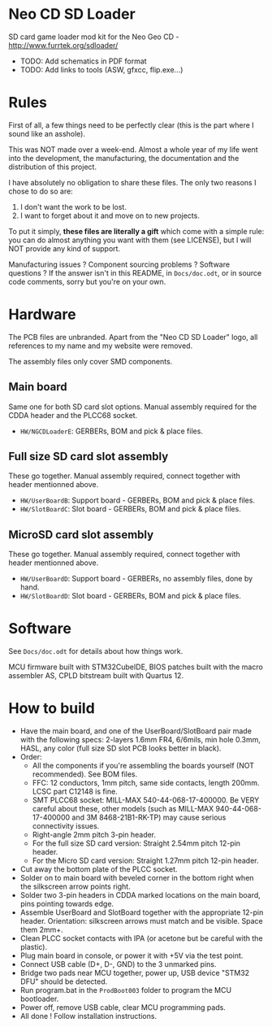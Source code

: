 # Neo CD SD Loader

SD card game loader mod kit for the Neo Geo CD - http://www.furrtek.org/sdloader/

* TODO: Add schematics in PDF format
* TODO: Add links to tools (ASW, gfxcc, flip.exe...)

# Rules
First of all, a few things need to be perfectly clear (this is the part where I sound like an asshole).

This was NOT made over a week-end. Almost a whole year of my life went into the development, the manufacturing,
the documentation and the distribution of this project.

I have absolutely no obligation to share these files. The only two reasons I chose to do so are:
1. I don't want the work to be lost.
2. I want to forget about it and move on to new projects.

To put it simply, **these files are literally a gift** which come with a simple rule:
you can do almost anything you want with them (see LICENSE), but I will NOT provide any kind of support.

Manufacturing issues ? Component sourcing problems ? Software questions ? If the answer isn't in this README,
in `Docs/doc.odt`, or in source code comments, sorry but you're on your own.

# Hardware

The PCB files are unbranded. Apart from the "Neo CD SD Loader" logo, all references to my name and my
website were removed.

The assembly files only cover SMD components.

## Main board
Same one for both SD card slot options. Manual assembly required for the CDDA header and the PLCC68 socket.
* `HW/NGCDLoaderE`: GERBERs, BOM and pick & place files.

## Full size SD card slot assembly
These go together. Manual assembly required, connect together with header mentionned above.
* `HW/UserBoardB`: Support board - GERBERs, BOM and pick & place files.
* `HW/SlotBoardC`: Slot board - GERBERs, BOM and pick & place files.

## MicroSD card slot assembly
These go together. Manual assembly required, connect together with header mentionned above.
* `HW/UserBoardD`: Support board - GERBERs, no assembly files, done by hand.
* `HW/SlotBoardD`: Slot board - GERBERs, BOM and pick & place files.

# Software

See `Docs/doc.odt` for details about how things work.

MCU firmware built with STM32CubeIDE, BIOS patches built with the macro assembler AS, CPLD bitstream built with Quartus 12.

# How to build

* Have the main board, and one of the UserBoard/SlotBoard pair made with the following specs: 2-layers 1.6mm FR4, 6/6mils, min hole 0.3mm, HASL, any color (full size SD slot PCB looks better in black).
* Order:
  * All the components if you're assembling the boards yourself (NOT recommended). See BOM files.
  * FFC: 12 conductors, 1mm pitch, same side contacts, length 200mm. LCSC part C12148 is fine.
  * SMT PLCC68 socket: MILL-MAX 540-44-068-17-400000. Be VERY careful about these, other models (such as MILL-MAX 940-44-068-17-400000 and 3M 8468-21B1-RK-TP) may cause serious connectivity issues.
  * Right-angle 2mm pitch 3-pin header.
  * For the full size SD card version: Straight 2.54mm pitch 12-pin header.
  * For the Micro SD card version: Straight 1.27mm pitch 12-pin header.
* Cut away the bottom plate of the PLCC socket.
* Solder on to main board with beveled corner in the bottom right when the silkscreen arrow points right.
* Solder two 3-pin headers in CDDA marked locations on the main board, pins pointing towards edge.
* Assemble UserBoard and SlotBoard together with the appropriate 12-pin header. Orientation: silkscreen arrows must match and be visible. Space them 2mm+.
* Clean PLCC socket contacts with IPA (or acetone but be careful with the plastic).
* Plug main board in console, or power it with +5V via the test point.
* Connect USB cable (D+, D-, GND) to the 3 unmarked pins.
* Bridge two pads near MCU together, power up, USB device "STM32 DFU" should be detected.
* Run program.bat in the `ProdBoot003` folder to program the MCU bootloader.
* Power off, remove USB cable, clear MCU programming pads.
* All done ! Follow installation instructions.
